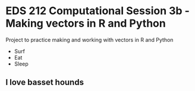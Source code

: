 # EDS 212 Computational Session 3b - Making vectors in R and Python 

Project to practice making and working with vectors in R and Python 


- Surf 
- Eat 
- Sleep 

## I love basset hounds 
